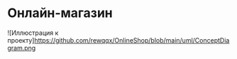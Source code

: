 # Онлайн-магазин

![Иллюстрация к проекту]https://github.com/rewqqx/OnlineShop/blob/main/uml/ConceptDiagram.png
